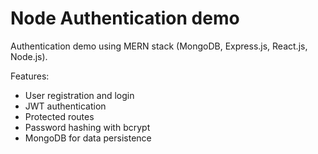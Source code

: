 # Node Authentication demo

Authentication demo using MERN stack (MongoDB, Express.js, React.js, Node.js).

Features:
- User registration and login
- JWT authentication
- Protected routes
- Password hashing with bcrypt
- MongoDB for data persistence
